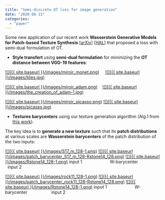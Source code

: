 ```yaml
---
title: "Semi-discrete OT loss for image generation"
date: "2020-08-13"
categories: 
  - "paper"
---
```


Some new application of our recent work **Wasserstein Generative Models for Patch-based Texture Synthesis** \[[arXiv](https://arxiv.org/abs/2007.03408)\] \[[HAL](https://hal.archives-ouvertes.fr/hal-02824076v2/document)\] that proposed a loss with semi-dual formulation of OT.

- **Style transfert** using **semi-dual formulation** for minimizing the **OT distance between VGG-19 features**:

<!-- [![]({{ site.baseurl }}/images/Miroir_deau_place_de_la_Bourse.jpg)](https://houdard.wp.imt.fr/files/2019/04/Miroir_deau_place_de_la_Bourse.jpg)[![]({{ site.baseurl }}/images/miroir_VG.png)](https://houdard.wp.imt.fr/files/2020/08/miroir_VG.png) [![]({{ site.baseurl }}/images/table_cat_html_html_2ae5e699.jpg)](https://houdard.wp.imt.fr/files/2020/08/table_cat_html_html_2ae5e699.jpg) [![]({{ site.baseurl }}/images/miroir_Guernica.png)](https://houdard.wp.imt.fr/files/2020/08/miroir_Guernica.png)     [![]({{ site.baseurl }}/images/Guernica-.jpg)](https://houdard.wp.imt.fr/files/2020/08/Guernica-.jpg) -->

[![]({{ site.baseurl }}/images/miroir_monet.png)](https://houdard.wp.imt.fr/files/2020/08/miroir_monet.png)     [![]({{ site.baseurl }}/images/lilies.jpg)](https://houdard.wp.imt.fr/files/2020/08/lilies.jpg)

[![]({{ site.baseurl }}/images/miroir_adam.png)](https://houdard.wp.imt.fr/files/2020/08/miroir_adam.png)    [![]({{ site.baseurl }}/images/the_creation_of_adam-1.jpg)](https://houdard.wp.imt.fr/files/2020/08/the_creation_of_adam-1.jpg)

[![]({{ site.baseurl }}/images/miroir_picasso.png)](https://houdard.wp.imt.fr/files/2020/08/miroir_picasso.png) [![]({{ site.baseurl }}/images/picasso.jpg)](https://houdard.wp.imt.fr/files/2020/08/picasso.jpg) 

- **Textures barycenters** using our texture generation algorithm (Alg.1 from [this work](https://houdard.wp.imt.fr/2020/06/22/wasserstein-generative-models-for-patch-based-texture-synthesis-preprint/)).

The key idea is to **generate a new texture** such that its **patch distributions** at various scales are **Wasserstein barycenters** of the patch distribution of the two inputs:

[![]({{ site.baseurl }}/images/S17_m_128-1.png)](https://houdard.wp.imt.fr/files/2020/08/S17_m_128-1.png) [![]({{ site.baseurl }}/images/patch_barycenter_S17_m_128-Rstone14_128.png)](https://houdard.wp.imt.fr/files/2020/08/patch_barycenter_S17_m_128-Rstone14_128.png) [![]({{ site.baseurl }}/images/Rstone14_128-1.png)](https://houdard.wp.imt.fr/files/2020/08/Rstone14_128-1.png) input 1                       W-barycenter                    input 2

[![]({{ site.baseurl }}/images/rock11_128-1.png)](https://houdard.wp.imt.fr/files/2020/08/rock11_128-1.png) [![]({{ site.baseurl }}/images/patch_barycenter_rock11_128-Rstone14_128.png)](https://houdard.wp.imt.fr/files/2020/08/patch_barycenter_rock11_128-Rstone14_128.png) [![]({{ site.baseurl }}/images/Rstone14_128-1.png)](https://houdard.wp.imt.fr/files/2020/08/Rstone14_128-1.png) input 1                       W-barycenter                    input 2
